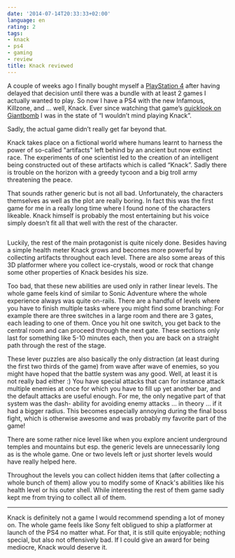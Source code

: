 ```yaml
---
date: '2014-07-14T20:33:33+02:00'
language: en
rating: 2
tags:
- knack
- ps4
- gaming
- review
title: Knack reviewed
---
```


A couple of weeks ago I finally bought myself a [PlayStation 4][ps4] after
having delayed that decision until there was a bundle with at least 2 games I
actually wanted to play. So now I have a PS4 with the new Infamous, Killzone,
and … well, Knack. Ever since watching that game’s [quicklook on Giantbomb][ql]
I was in the state of “I wouldn’t mind playing Knack”.

Sadly, the actual game didn’t really get far beyond that.

Knack takes place on a fictional world where humans learnt to harness the power
of so-called "artifacts" left behind by an ancient but now extinct race. The
experiments of one scientist led to the creation of an intelligent being
constructed out of these artifacts which is called “Knack”. Sadly there is
trouble on the horizon with a greedy tycoon and a big troll army threatening the
peace.

That sounds rather generic but is not all bad. Unfortunately, the characters
themselves as well as the plot are really boring. In fact this was the first
game for me in a really long time where I found none of the characters likeable.
Knack himself is probably the most entertaining but his voice simply doesn’t fit
all that well with the rest of the character.

<figure>
    <img src="/media/2014/screenshot.jpg" alt="">
</figure>

Luckily, the rest of the main protagonist is quite nicely done. Besides having a
simple health meter Knack grows and becomes more powerful by collecting
artifacts throughout each level. There are also some areas of this 3D platformer
where you collect ice-crystals, wood or rock that change some other properties
of Knack besides his size.

Too bad, that these new abilities are used only in rather linear levels. The
whole game feels kind of similar to Sonic Adventure where the whole experience
always was quite on-rails. There are a handful of levels where you have to
finish multiple tasks where you might find some branching: For example there are
three switches in a large room and there are 3 gates, each leading to one of
them. Once you hit one switch, you get back to the central room and can proceed
through the next gate. These sections only last for something like 5-10 minutes
each, then you are back on a straight path through the rest of the stage.

These lever puzzles are also basically the only distraction (at least during the
first two thirds of the game) from wave after wave of enemies, so you might have
hoped that the battle system was any good. Well, at least it is not really bad
either :) You have special attacks that can for instance attack multiple enemies
at once for which you have to fill up yet another bar, and the default attacks
are useful enough. For me, the only negative part of that system was the dash-
ability for avoiding enemy attacks … in theory … if it had a bigger radius. This
becomes especially annoying during the final boss fight, which is otherwise
awesome and was probably my favorite part of the game!

There are some rather nice level like when you explore ancient underground
temples and mountains but esp. the generic levels are unnecessarily long as is
the whole game. One or two levels left or just shorter levels would have really
helped here.

Throughout the levels you can collect hidden items that (after collecting a
whole bunch of them) allow you to modify some of Knack's abilities like his
health level or his outer shell. While interesting the rest of them game sadly
kept me from trying to collect all of them.

---------------

Knack is definitely not a game I would recommend spending a lot of money on. The
whole game feels like Sony felt obligued to ship a platformer at launch of the
PS4 no matter what. For that, it is still quite enjoyable; nothing special, but
also not offensively bad. If I could give an award for being mediocre, Knack
would deserve it.

[ps4]: http://at.playstation.com/ps4/
[ql]: http://www.giantbomb.com/videos/quick-look-knack/2300-8220/
